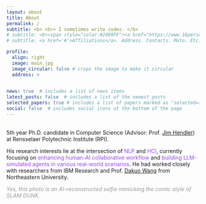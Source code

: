 ```yaml
---
layout: about
title: About
permalink: /
subtitle: <b> <br> I sometimes write codes. </b>
# subtitle: <b><span style="color:#2489FF"><a href="https://www.16personalities.com/intj-personality">INTJ</a></span> <br> I sometimes write codes. </b>
# subtitle: <a href='#'>Affiliations</a>. Address. Contacts. Moto. Etc.

profile:
  align: right
  image: main.jpg
  image_circular: false # crops the image to make it circular
  address: >
    

news: true  # includes a list of news items
latest_posts: false  # includes a list of the newest posts
selected_papers: true # includes a list of papers marked as "selected={true}"
social: false  # includes social icons at the bottom of the page
---
```


\
5th year Ph.D. candidate in Computer Science (Advisor: Prof. [Jim Hendler](https://en.wikipedia.org/wiki/James_Hendler)) at Rensselaer Polytechnic Institute (RPI).

His research interests lie at the intersection of <span style="color:#9747FF">NLP</span> and <span style="color:#9747FF">HCI</span>, currently focusing on <span style="color:#9747FF">enhancing human-AI collaborative workflow</span> and <span style="color:#9747FF">building LLM-simulated agents in various real-world scenarios</span>. He had worked closely with researchers from IBM Research and Prof. [Dakuo Wang](https://www.dakuowang.com/) from Northeastern University.


<i><span style="color:#999999"> Yes, this photo is an AI-reconstructed selfie mimicking the comic style of SLAM DUNK. </span></i>
<!-- \ -->
<!-- \ -->
<!-- <i><span style="color:#999999">People often ask me why I don't have a profile photo. The truth is that I haven't been in front of a camera in almost a decade, except for renewing my driver's license and passport. 
So, despite my fellows "strongly recommending" me having a profile photo, I don't really have a picture to put here (and other social networking platforms) yet. This challenging task is on my radar, though.  </span></i> -->



<!-- Write your biography here. Tell the world about yourself. Link to your favorite [subreddit](http://reddit.com). You can put a picture in, too. The code is already in, just name your picture `prof_pic.jpg` and put it in the `img/` folder.

Put your address / P.O. box / other info right below your picture. You can also disable any of these elements by editing `profile` property of the YAML header of your `_pages/about.md`. Edit `_bibliography/papers.bib` and Jekyll will render your [publications page](/al-folio/publications/) automatically.

Link to your social media connections, too. This theme is set up to use [Font Awesome icons](http://fortawesome.github.io/Font-Awesome/) and [Academicons](https://jpswalsh.github.io/academicons/), like the ones below. Add your Facebook, Twitter, LinkedIn, Google Scholar, or just disable all of them. -->
